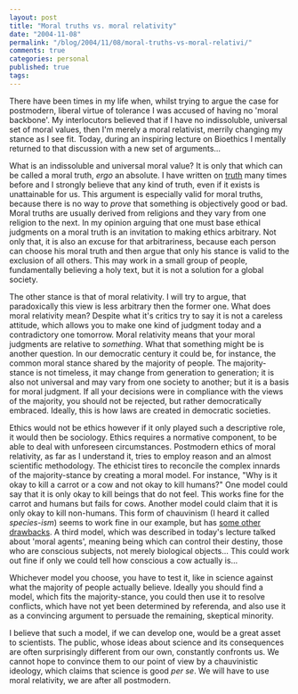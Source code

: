 ```yaml
---
layout: post
title: "Moral truths vs. moral relativity"
date: "2004-11-08"
permalink: "/blog/2004/11/08/moral-truths-vs-moral-relativi/"
comments: true
categories: personal
published: true
tags: 
---
```


There have been times in my life when, whilst trying to argue the case for postmodern, liberal virtue of tolerance I was accused of having no 'moral backbone'. My interlocutors believed that if I have no indissoluble, universal set of moral values, then I'm merely a moral relativist, merrily changing my stance as I see fit. Today, during an inspiring lecture on Bioethics I mentally returned to that discussion with a new set of arguments...

<!--more-->

What is an indissoluble and universal moral value? It is only that which can be called a moral truth, <i>ergo</i> an absolute. I have written on <a href="http://www.karzyn.com/essays/essay06.php">truth</a> many times before and I strongly believe that any kind of truth, even if it exists is unattainable for us. This argument is especially valid for moral truths, because there is no way to <i>prove</i> that something is objectively good or bad. Moral truths are usually derived from religions and they vary from one religion to the next. In my opinion arguing that one must base ethical judgments on a moral truth is an invitation to making ethics arbitrary. Not only that, it is also an excuse for that arbitrariness, because each person can choose his moral truth and then argue that only his stance is valid to the exclusion of all others. This may work in a small group of people, fundamentally believing a holy text, but it is not a solution for a global society.

The other stance is that of moral relativity. I will try to argue, that paradoxically this view is less arbitrary then the former one. What does moral relativity mean? Despite what it's critics try to say it is not a careless attitude, which allows you to make one kind of judgment today and a contradictory one tomorrow. Moral relativity means that your moral judgments are relative to <i>something</i>. What that something might be is another question. In our democratic century it could be, for instance, the common moral stance shared by the majority of people. The majority-stance is not timeless, it may change from generation to generation; it is also not universal and may vary from one society to another; but it is a basis for moral judgment. If all your decisions were in compliance with the views of the majority, you should not be rejected, but rather democratically embraced. Ideally, this is how laws are created in democratic societies.

Ethics would not be ethics however if it only played such a descriptive role, it would then be sociology. Ethics requires a normative component, to be able to deal with unforeseen circumstances. Postmodern ethics of moral relativity, as far as I understand it, tries to employ reason and an almost scientific methodology. The ethicist tires to reconcile the complex innards of the majority-stance by creating a moral model. For instance, "Why is it okay to kill a carrot or a cow and not okay to kill humans?" One model could say that it is only okay to kill beings that do not feel. This works fine for the carrot and humans but fails for cows. Another model could claim that it is only okay to kill non-humans. This form of chauvinism (I heard it called <i>species-ism</i>) seems to work fine in our example, but has <a href="http://localhost/~michal/blog/archives/000005.html">some other drawbacks</a>. A third model, which was described in today's lecture talked about 'moral agents', meaning being which can control their destiny, those who are conscious subjects, not merely biological objects... This could work out fine if only we could tell how conscious a cow actually is... 

Whichever model you choose, you have to test it, like in science against what the majority of people actually believe. Ideally you should find a model, which fits the majority-stance, you could then use it to resolve conflicts, which have not yet been determined by referenda, and also use it as a convincing argument to persuade the remaining, skeptical minority.

I believe that such a model, if we can develop one, would be a great asset to scientists. The public, whose ideas about science and its consequences are often surprisingly different from our own, constantly confronts us. We cannot hope to convince them to our point of view by a chauvinistic ideology, which claims that science is good <i>per se</i>. We will have to use moral relativity, we are after all postmodern.